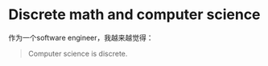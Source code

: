 # Discrete math and computer science

作为一个software engineer，我越来越觉得：

> Computer science is discrete.

